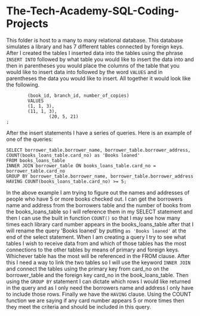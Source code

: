 # The-Tech-Academy-SQL-Coding-Projects
This folder is host to a many to many relational database. This database simulates a library and has 7 different tables connected by
foreign keys. After I created the tables I inserted data into the tables using the phrase ``` INSERT INTO ``` followed by what table you
would like to insert the data into and then in parentheses you would place the columns of the table that you would like to insert data into
followed by the word ``` VALUES ``` and in parentheses the data you would like to insert. All together it would look like the following. 
``` INSERT INTO books_copies_table
		(book_id, branch_id, number_of_copies)
		VALUES
		(1, 1, 3),
		(11, 1, 3),  
                (20, 5, 21)
;

```
After the insert statements I have a series of queries. Here is an example of one of the queries: 
``` 
SELECT borrower_table.borrower_name, borrower_table.borrower_address, COUNT(books_loans_table.card_no) as 'Books loaned'
FROM books_loans_table
INNER JOIN borrower_table ON books_loans_table.card_no = borrower_table.card_no
GROUP BY borrower_table.borrower_name, borrower_table.borrower_address
HAVING COUNT(books_loans_table.card_no) >= 5; 
```
In the above example I am trying to figure out the names and addresses of people who have 5 or more books checked out.
I can get the borrowers name and address from the borrowers table and the number of books from the books_loans_table so I will reference
them in my SELECT statement and then I can use the built in function ``` COUNT() ``` so that I may see how many times each library card number
appears in the books_loans_table after that I will rename the query 'Books loaned' by putting ``` as 'Books loaned' ``` at the end of the 
select statement. When I am creating a query I try to see what tables I wish to receive data from and which of those tables has the most
connections to the other tables by means of primary and foreign keys. Whichever table has the most will be referenced in the FROM clause.
After this I need a way to link the two tables so I will use the keyword ``` INNER JOIN ``` and connect the tables using the primary key
from card_no on the borrower_table and the foreign key card_no in the book_loans_table. Then using the ``` GROUP BY ``` statement I
can dictate which rows I would like returned in the query and as I only need the borrowers name and address I only have to include those rows.
Finally we have the ``` HAVING ``` clause. Using the COUNT function we are saying if any card number appears 5 or more times then they meet
the criteria and should be included in this query.
 
